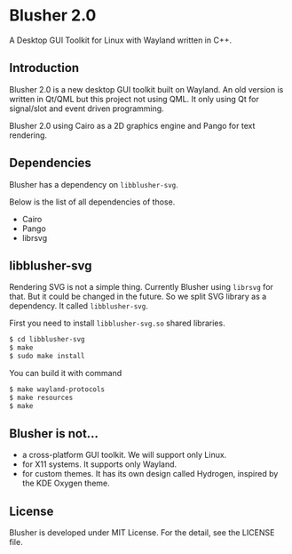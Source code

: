 Blusher 2.0
===========

A Desktop GUI Toolkit for Linux with Wayland written in C++.

Introduction
------------

Blusher 2.0 is a new desktop GUI toolkit built on Wayland. An old version is
written in Qt/QML but this project not using QML. It only using Qt for signal/slot
and event driven programming.

Blusher 2.0 using Cairo as a 2D graphics engine and Pango for text rendering.


Dependencies
------------
Blusher has a dependency on `libblusher-svg`.

Below is the list of all dependencies of those.

- Cairo
- Pango
- librsvg


libblusher-svg
--------------
Rendering SVG is not a simple thing. Currently Blusher using `librsvg` for that.
But it could be changed in the future. So we split SVG library as a dependency.
It called `libblusher-svg`.

First you need to install `libblusher-svg.so` shared libraries.

```sh
$ cd libblusher-svg
$ make
$ sudo make install
```

You can build it with command
```sh
$ make wayland-protocols
$ make resources
$ make
```

Blusher is not...
-----------------
- a cross-platform GUI toolkit. We will support only Linux.
- for X11 systems. It supports only Wayland.
- for custom themes. It has its own design called Hydrogen, inspired by the KDE Oxygen theme.


License
-------
Blusher is developed under MIT License. For the detail, see the LICENSE file.

